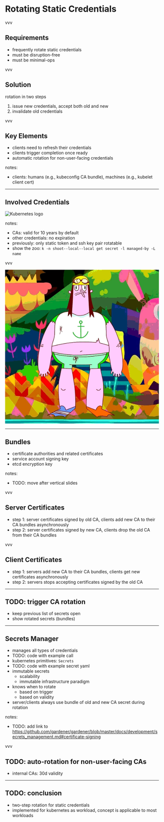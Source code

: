 # Rotating Static Credentials

vvv

## Requirements

- frequently rotate static credentials
- must be disruption-free
- must be minimal-ops

vvv

## Solution

rotation in two steps

1. issue new credentials, accept both old and new
2. invalidate old credentials

vvv

## Key Elements
 
- clients need to refresh their credentials
- clients trigger completion once ready
- automatic rotation for non-user-facing credentials

notes:
- clients: humans (e.g., kubeconfig CA bundle), machines (e.g., kubelet client cert)

---

## Involved Credentials

![Kubernetes logo](../assets/01-shoot-credentials-before.excalidraw.png)
<!-- .element: class="r-stretch" -->

<!--
- certificate authorities and related certificates
- service account signing key
- etcd encryption key
- ssh key pair for worker nodes
- observability credentials
- (static token kubeconfig – if enabled)
-->

notes:
- CAs: valid for 10 years by default
- other credentials: no expiration
- previously: only static token and ssh key pair rotatable
- show the zoo: `k -n shoot--local--local get secret -l managed-by -L name`

vvv

![Rotation](../assets/rotate.gif)

---

## Bundles

- certificate authorities and related certificates
- service account signing key
- etcd encryption key

notes:
- TODO: move after vertical slides

vvv

<!-- https://github.com/gardener/gardener/blob/master/docs/development/secrets_management.md#certificate-signing -->

## Server Certificates

- step 1: server certificates signed by old CA, clients add new CA to their CA bundles asynchronously
- step 2: server certificates signed by new CA, clients drop the old CA from their CA bundles

vvv

## Client Certificates

- step 1: servers add new CA to their CA bundles, clients get new certificates asynchronously
- step 2: servers stops accepting certificates signed by the old CA

---

## TODO: trigger CA rotation

- keep previous list of secrets open
- show rotated secrets (bundles)

---

## Secrets Manager

- manages all types of credentials
- TODO: code with example call
- kubernetes primitives: `Secrets`
- TODO: code with example secret yaml
- immutable secrets
  - scalability
  - immutable infrastructure paradigm
- knows when to rotate
  - based on trigger
  - based on validity
- server/clients always use bundle of old and new CA secret during rotation

notes:
- TODO: add link to https://github.com/gardener/gardener/blob/master/docs/development/secrets_management.md#certificate-signing

vvv

## TODO: auto-rotation for non-user-facing CAs

- internal CAs: 30d validity

---

## TODO: conclusion

- two-step rotation for static credentials
- implemented for kubernetes as workload, concept is applicable to most workloads
